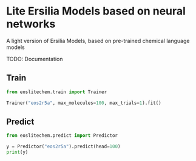# Lite Ersilia Models based on neural networks
A light version of Ersilia Models, based on pre-trained chemical language models

TODO: Documentation

## Train

```python
from eoslitechem.train import Trainer

Trainer("eos2r5a", max_molecules=100, max_trials=1).fit()
```

## Predict

```python
from eoslitechem.predict import Predictor

y = Predictor("eos2r5a").predict(head=100)
print(y)
```
